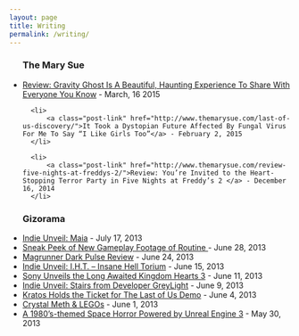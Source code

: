```yaml
---
layout: page
title: Writing
permalink: /writing/
---
```


  <ul class="post-list">
  <h3>The Mary Sue</h3>
      <li>
          <a class="post-link" href="http://www.themarysue.com/gravity-ghost-review/">Review: Gravity Ghost Is A Beautiful, Haunting Experience To Share With Everyone You Know</a> - March, 16 2015 
      </li>

      <li>
          <a class="post-link" href="http://www.themarysue.com/last-of-us-discovery/">It Took a Dystopian Future Affected By Fungal Virus For Me To Say “I Like Girls Too”</a> - February 2, 2015 
      </li>

      <li>
          <a class="post-link" href="http://www.themarysue.com/review-five-nights-at-freddys-2/">Review: You’re Invited to the Heart-Stopping Terror Party in Five Nights at Freddy’s 2 </a> - December 16, 2014
      </li>    
  </ul>


  <ul class="post-list">
  <h3>Gizorama</h3>
      <li>
          <a class="post-link" href="http://www.gizorama.com/2013/preview/indie-unveil-maia">Indie Unveil: Maia</a> - July 17, 2013
      </li>
      <li>
          <a class="post-link" href="http://www.gizorama.com/2013/news/sneak-peek-of-new-gameplay-footage-of-routine">Sneak Peek of New Gameplay Footage of Routine </a> - June 28, 2013
      </li>
      <li>
          <a class="post-link" href="http://www.gizorama.com/2013/computer/pc/magrunner-dark-pulse-review">Magrunner Dark Pulse Review</a> - June 24, 2013
      </li>
      <li>
          <a class="post-link" href="http://www.gizorama.com/2013/preview/indie-unveil-i-h-t-insane-hell-torium">Indie Unveil: I.H.T. – Insane Hell Torium</a> - June 15, 2013
      </li>
       <li>
          <a class="post-link" href="http://www.gizorama.com/2013/news/sony-unveils-the-long-awaited-kingdom-hearts-3">Sony Unveils the Long Awaited Kingdom Hearts 3</a> - June 11, 2013
      </li>
       <li>
          <a class="post-link" href="http://www.gizorama.com/2013/news/indie-unveil-stairs-from-developers-greylight">Indie Unveil: Stairs from Developer GreyLight</a> - June 9, 2013
      </li>
       <li>
          <a class="post-link" href="http://www.gizorama.com/2013/news/kratos-holds-the-ticket-for-the-last-of-us-demo">Kratos Holds the Ticket for The Last of Us Demo</a> - June 4, 2013
      </li>
       <li>
          <a class="post-link" href="http://www.gizorama.com/2013/news/crystal-meth-legos">Crystal Meth & LEGOs</a> - June 1, 2013
      </li>
      <li>
          <a class="post-link" href="http://www.gizorama.com/2013/news/a-1980s-themed-space-horror-powered-by-unreal-engine-3">A 1980’s-themed Space Horror Powered by Unreal Engine 3</a>  - May 30, 2013
      </li>
  </ul>
